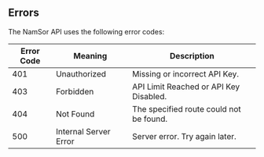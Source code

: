 ## Errors

The NamSor API uses the following error codes:

| Error Code | Meaning               | Description                             |
| ---------- | --------------------- | --------------------------------------- |
| 401        | Unauthorized          | Missing or incorrect API Key.           |
| 403        | Forbidden             | API Limit Reached or API Key Disabled.  |
| 404        | Not Found             | The specified route could not be found. |
| 500        | Internal Server Error | Server error. Try again later.          |
